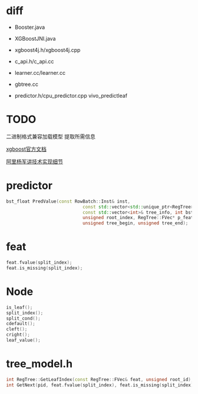 # diff
- Booster.java
- XGBoostJNI.java
- xgboost4j.h/xgboost4j.cpp
- c_api.h/c_api.cc

- learner.cc/learner.cc
- gbtree.cc
- predictor.h/cpu_predictor.cpp
    vivo_predictleaf



# TODO
二进制格式兼容加载模型
提取所需信息



[xgboost官方文档](https://xgboost.readthedocs.io/en/latest/model.html)

[阿里杨军讲技术实现细节](https://www.zhihu.com/question/41354392/answer/124274741)

# predictor
```cpp
bst_float PredValue(const RowBatch::Inst& inst,
                             const std::vector<std::unique_ptr<RegTree>>& trees,
                             const std::vector<int>& tree_info, int bst_group,
                             unsigned root_index, RegTree::FVec* p_feats,
                             unsigned tree_begin, unsigned tree_end);
```

# feat
```cpp
feat.fvalue(split_index);
feat.is_missing(split_index);
```

# Node
```cpp
is_leaf();
split_index();
split_cond();
cdefault();
cleft();
cright();
leaf_value();
```

# tree_model.h

```cpp
int RegTree::GetLeafIndex(const RegTree::FVec& feat, unsigned root_id);
int GetNext(pid, feat.fvalue(split_index), feat.is_missing(split_index));
```